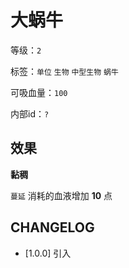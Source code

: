 # 大蜗牛

等级：`2`

标签：`单位` `生物` `中型生物` `蜗牛`

可吸血量：`100`

内部id：`?`

## 效果

**黏稠**

`蔓延` 消耗的血液增加 **10** 点

## CHANGELOG

- [1.0.0] 引入
